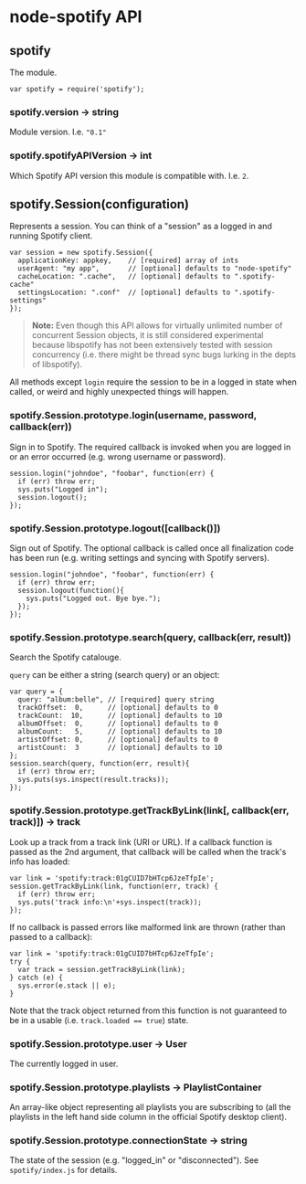 # node-spotify API

## spotify

The module.

    var spotify = require('spotify');

### spotify.version -> string

Module version. I.e. `"0.1"`

### spotify.spotifyAPIVersion -> int

Which Spotify API version this module is compatible with. I.e. `2`.

## spotify.Session(configuration)

Represents a session. You can think of a "session" as a logged in and running Spotify client.

    var session = new spotify.Session({
      applicationKey: appkey,    // [required] array of ints
      userAgent: "my app",       // [optional] defaults to "node-spotify"
      cacheLocation: ".cache",   // [optional] defaults to ".spotify-cache"
      settingsLocation: ".conf"  // [optional] defaults to ".spotify-settings"
    });

> **Note:** Even though this API allows for virtually unlimited number of concurrent Session objects, it is still considered experimental because libspotify has not been extensively tested with session concurrency (i.e. there might be thread sync bugs lurking in the depts of libspotify).

All methods except `login` require the session to be in a logged in state when called, or weird and highly unexpected things will happen.

### spotify.Session.prototype.login(username, password, callback(err))

Sign in to Spotify. The required callback is invoked when you are logged in or an error occurred (e.g. wrong username or password).

    session.login("johndoe", "foobar", function(err) {
      if (err) throw err;
      sys.puts("Logged in");
      session.logout();
    });

### spotify.Session.prototype.logout([callback()])

Sign out of Spotify. The optional callback is called once all finalization code has been run (e.g. writing settings and syncing with Spotify servers).

    session.login("johndoe", "foobar", function(err) {
      if (err) throw err;
      session.logout(function(){
        sys.puts("Logged out. Bye bye.");
      });
    });

### spotify.Session.prototype.search(query, callback(err, result))

Search the Spotify catalouge.

`query` can be either a string (search query) or an object:

    var query = {
      query: "album:belle", // [required] query string
      trackOffset:  0,      // [optional] defaults to 0
      trackCount:  10,      // [optional] defaults to 10
      albumOffset:  0,      // [optional] defaults to 0
      albumCount:   5,      // [optional] defaults to 10
      artistOffset: 0,      // [optional] defaults to 0
      artistCount:  3       // [optional] defaults to 10
    };
    session.search(query, function(err, result){
      if (err) throw err;
      sys.puts(sys.inspect(result.tracks));
    });

### spotify.Session.prototype.getTrackByLink(link[, callback(err, track)]) -> track

Look up a track from a track link (URI or URL). If a callback function is passed as the 2nd argument, that callback will be called when the track's info has loaded:

    var link = 'spotify:track:01gCUID7bHTcp6JzeTfpIe';
    session.getTrackByLink(link, function(err, track) {
      if (err) throw err;
      sys.puts('track info:\n'+sys.inspect(track));
    });

If no callback is passed errors like malformed link are thrown (rather than passed to a callback):

    var link = 'spotify:track:01gCUID7bHTcp6JzeTfpIe';
    try {
      var track = session.getTrackByLink(link);
    } catch (e) {
      sys.error(e.stack || e);
    }

Note that the track object returned from this function is not guaranteed to be in a usable (i.e. `track.loaded == true`) state.

### spotify.Session.prototype.user -> User

The currently logged in user.

### spotify.Session.prototype.playlists -> PlaylistContainer

An array-like object representing all playlists you are subscribing to (all the playlists in the left hand side column in the official Spotify desktop client).

### spotify.Session.prototype.connectionState -> string

The state of the session (e.g. "logged_in" or "disconnected"). See `spotify/index.js` for details.



